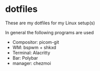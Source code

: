 # dotfiles
These are my dotfiles for my Linux setup(s)

In general the following programs are used

- Compositor: picom-git
- WM: bspwm + shkxd
- Terminal: Alacritty
- Bar: Polybar
- manager: chezmoi
